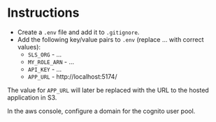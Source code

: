 # Instructions

- Create a `.env` file and add it to `.gitignore`.
- Add the following key/value pairs to `.env` (replace ... with correct values):
  - `SLS_ORG` - ...
  - `MY_ROLE_ARN` - ...
  - `API_KEY` - ...
  - `APP_URL` - http://localhost:5174/

The value for `APP_URL` will later be replaced with the URL to the hosted application in S3.

In the aws console, configure a domain for the cognito user pool.
